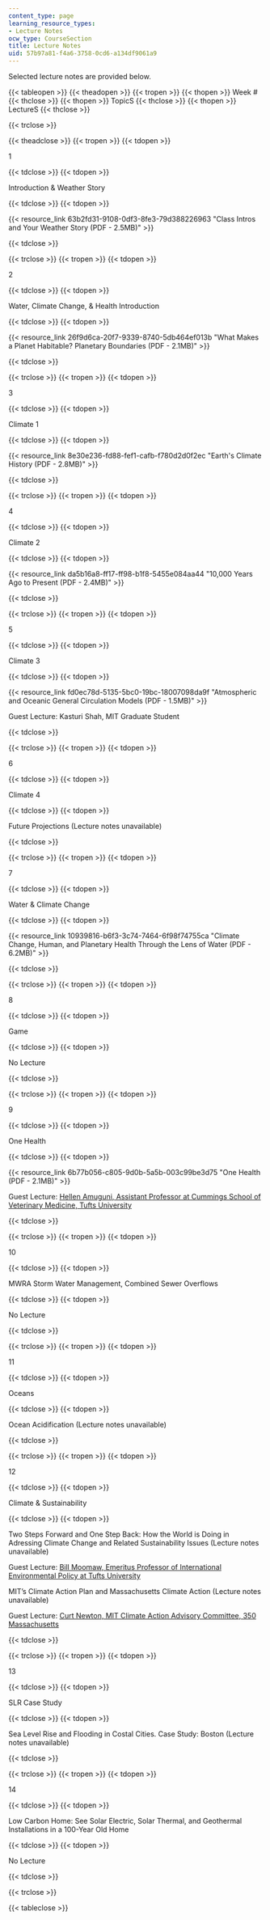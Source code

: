 ```yaml
---
content_type: page
learning_resource_types:
- Lecture Notes
ocw_type: CourseSection
title: Lecture Notes
uid: 57b97a81-f4a6-3758-0cd6-a134df9061a9
---
```


Selected lecture notes are provided below.

{{< tableopen >}}
{{< theadopen >}}
{{< tropen >}}
{{< thopen >}}
Week #
{{< thclose >}}
{{< thopen >}}
TopicS
{{< thclose >}}
{{< thopen >}}
LectureS
{{< thclose >}}

{{< trclose >}}

{{< theadclose >}}
{{< tropen >}}
{{< tdopen >}}


1


{{< tdclose >}}
{{< tdopen >}}


Introduction & Weather Story


{{< tdclose >}}
{{< tdopen >}}


{{< resource_link 63b2fd31-9108-0df3-8fe3-79d388226963 "Class Intros and Your Weather Story (PDF - 2.5MB)" >}}


{{< tdclose >}}

{{< trclose >}}
{{< tropen >}}
{{< tdopen >}}


2


{{< tdclose >}}
{{< tdopen >}}


Water, Climate Change, & Health Introduction


{{< tdclose >}}
{{< tdopen >}}


{{< resource_link 26f9d6ca-20f7-9339-8740-5db464ef013b "What Makes a Planet Habitable? Planetary Boundaries (PDF - 2.1MB)" >}}


{{< tdclose >}}

{{< trclose >}}
{{< tropen >}}
{{< tdopen >}}


3


{{< tdclose >}}
{{< tdopen >}}


Climate 1


{{< tdclose >}}
{{< tdopen >}}


{{< resource_link 8e30e236-fd88-fef1-cafb-f780d2d0f2ec "Earth's Climate History (PDF - 2.8MB)" >}}


{{< tdclose >}}

{{< trclose >}}
{{< tropen >}}
{{< tdopen >}}


4


{{< tdclose >}}
{{< tdopen >}}


Climate 2


{{< tdclose >}}
{{< tdopen >}}


{{< resource_link da5b16a8-ff17-ff98-b1f8-5455e084aa44 "10,000 Years Ago to Present (PDF - 2.4MB)" >}}


{{< tdclose >}}

{{< trclose >}}
{{< tropen >}}
{{< tdopen >}}


5


{{< tdclose >}}
{{< tdopen >}}


Climate 3


{{< tdclose >}}
{{< tdopen >}}


{{< resource_link fd0ec78d-5135-5bc0-19bc-18007098da9f "Atmospheric and Oceanic General Circulation Models (PDF - 1.5MB)" >}}

Guest Lecture: Kasturi Shah, MIT Graduate Student


{{< tdclose >}}

{{< trclose >}}
{{< tropen >}}
{{< tdopen >}}


6


{{< tdclose >}}
{{< tdopen >}}


Climate 4


{{< tdclose >}}
{{< tdopen >}}


Future Projections (Lecture notes unavailable)


{{< tdclose >}}

{{< trclose >}}
{{< tropen >}}
{{< tdopen >}}


7


{{< tdclose >}}
{{< tdopen >}}


Water & Climate Change


{{< tdclose >}}
{{< tdopen >}}


{{< resource_link 10939816-b6f3-3c74-7464-6f98f74755ca "Climate Change, Human, and Planetary Health Through the Lens of Water (PDF - 6.2MB)" >}}


{{< tdclose >}}

{{< trclose >}}
{{< tropen >}}
{{< tdopen >}}


8


{{< tdclose >}}
{{< tdopen >}}


Game


{{< tdclose >}}
{{< tdopen >}}


No Lecture


{{< tdclose >}}

{{< trclose >}}
{{< tropen >}}
{{< tdopen >}}


9


{{< tdclose >}}
{{< tdopen >}}


One Health


{{< tdclose >}}
{{< tdopen >}}


{{< resource_link 6b77b056-c805-9d0b-5a5b-003c99be3d75 "One Health (PDF - 2.1MB)" >}}

Guest Lecture: [Hellen Amuguni, Assistant Professor at Cummings School of Veterinary Medicine, Tufts University](http://vetprofiles.tufts.edu/faculty/janetrix-hellen-amuguni)


{{< tdclose >}}

{{< trclose >}}
{{< tropen >}}
{{< tdopen >}}


10


{{< tdclose >}}
{{< tdopen >}}


MWRA Storm Water Management, Combined Sewer Overflows


{{< tdclose >}}
{{< tdopen >}}


No Lecture


{{< tdclose >}}

{{< trclose >}}
{{< tropen >}}
{{< tdopen >}}


11


{{< tdclose >}}
{{< tdopen >}}


Oceans


{{< tdclose >}}
{{< tdopen >}}


Ocean Acidification (Lecture notes unavailable)


{{< tdclose >}}

{{< trclose >}}
{{< tropen >}}
{{< tdopen >}}


12


{{< tdclose >}}
{{< tdopen >}}


Climate & Sustainability


{{< tdclose >}}
{{< tdopen >}}


Two Steps Forward and One Step Back: How the World is Doing in Adressing Climate Change and Related Sustainability Issues (Lecture notes unavailable)

Guest Lecture: [Bill Moomaw, Emeritus Professor of International Environmental Policy at Tufts University](https://fletcher.tufts.edu/people/william-moomaw)

MIT’s Climate Action Plan and Massachusetts Climate Action (Lecture notes unavailable)

Guest Lecture: [Curt Newton, MIT Climate Action Advisory Committee, 350 Massachusetts](https://climate.mit.edu/users/curt-newton)


{{< tdclose >}}

{{< trclose >}}
{{< tropen >}}
{{< tdopen >}}


13


{{< tdclose >}}
{{< tdopen >}}


SLR Case Study


{{< tdclose >}}
{{< tdopen >}}


Sea Level Rise and Flooding in Costal Cities. Case Study: Boston (Lecture notes unavailable)


{{< tdclose >}}

{{< trclose >}}
{{< tropen >}}
{{< tdopen >}}


14


{{< tdclose >}}
{{< tdopen >}}


Low Carbon Home: See Solar Electric, Solar Thermal, and Geothermal Installations in a 100-Year Old Home


{{< tdclose >}}
{{< tdopen >}}


No Lecture


{{< tdclose >}}

{{< trclose >}}

{{< tableclose >}}